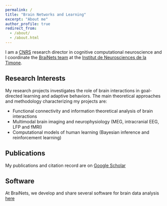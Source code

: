 ```yaml
---
permalink: /
title: "Brain Networks and Learning"
excerpt: "About me"
author_profile: true
redirect_from: 
  - /about/
  - /about.html
---
```


I am a [CNRS](https://www.cnrs.fr/fr) research director in cognitive computational neuroscience and I coordinate the [BraiNets team](https://brainets.github.io/) at the [Institut de Neurosciences de la Timone](https://www.int.univ-amu.fr/).

Research Interests
------
My research projects investigates the role of brain interactions in goal-directed learning and adaptive behaviors. The main theoretical approaches and methodology characterizing my projects are:
- Functional connectivity and information theoretical analysis of brain interactions
- Multimodal brain imaging and neurophysiology (MEG, intracranial EEG, LFP and fMRI)
- Computational models of human learning (Bayesian inference and reinforcement learning)

Publications
------
My publications and citation record are on [Google Scholar](https://scholar.google.fr/citations?user=vsskO0AAAAAJ&hl=en)

Software
------
At BraiNets, we develop and share several software for brain data analysis [here](https://brainets.github.io/software.html)
